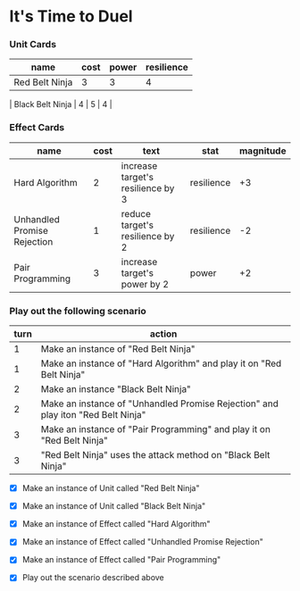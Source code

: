 # It's Time to Duel

### Unit Cards

| name           | cost | power | resilience |
| -------------- | ---- | ----- | ---------- |
| Red Belt Ninja | 3    | 3     | 4          |

| Black Belt Ninja | 4 | 5 | 4 |

### Effect Cards

| name                        | cost | text                              | stat       | magnitude |
| --------------------------- | ---- | --------------------------------- | ---------- | --------- |
| Hard Algorithm              | 2    | increase target's resilience by 3 | resilience | +3        |
| Unhandled Promise Rejection | 1    | reduce target's resilience by 2   | resilience | -2        |
| Pair Programming            | 3    | increase target's power by 2      | power      | +2        |

### Play out the following scenario

| turn | action                                                                           |
| ---- | -------------------------------------------------------------------------------- |
| 1    | Make an instance of "Red Belt Ninja"                                             |
| 1    | Make an instance of "Hard Algorithm" and play it on "Red Belt Ninja"             |
| 2    | Make an instance "Black Belt Ninja"                                              |
| 2    | Make an instance of "Unhandled Promise Rejection" and play iton "Red Belt Ninja" |
| 3    | Make an instance of "Pair Programming" and play it on "Red Belt Ninja"           |
| 3    | "Red Belt Ninja" uses the attack method on "Black Belt Ninja"                    |

-[x] Make an instance of Unit called "Red Belt Ninja"

-[x] Make an instance of Unit called "Black Belt Ninja"

-[x] Make an instance of Effect called "Hard Algorithm"

-[x] Make an instance of Effect called "Unhandled Promise Rejection"

-[x] Make an instance of Effect called "Pair Programming"

-[x] Play out the scenario described above
